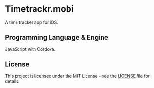 # Timetrackr.mobi
A time tracker app for iOS.

## Programming Language & Engine
JavaScript with Cordova.

## License

This project is licensed under the MIT License - see the [LICENSE](LICENSE) file for details.

